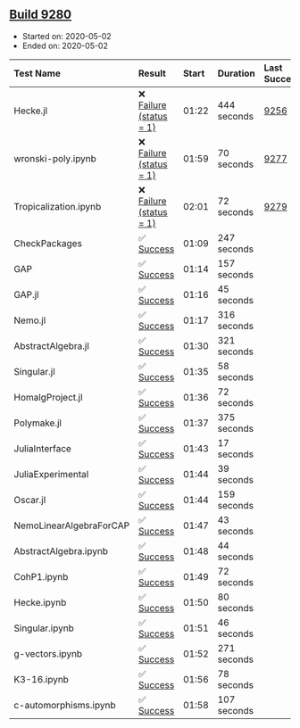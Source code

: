 ## [Build 9280](https://oscarci.mathematik.uni-kl.de/job/oscar/9280/)

* Started on: 2020-05-02
* Ended on: 2020-05-02

| Test Name    | Result | Start | Duration | Last Success | First Failure |
|:-------------|:-------|:------|:---------|:-------------|:--------------|
| Hecke.jl | ❌ [Failure (status = 1)](https://oscarci.mathematik.uni-kl.de/job/oscar/9280/artifact/logs/build-9280/Hecke.jl.log) | 01:22 | 444 seconds | [9256](https://oscarci.mathematik.uni-kl.de/job/oscar/9256/) | [9257](https://oscarci.mathematik.uni-kl.de/job/oscar/9257/) |
| wronski-poly.ipynb | ❌ [Failure (status = 1)](https://oscarci.mathematik.uni-kl.de/job/oscar/9280/artifact/logs/build-9280/wronski-poly.ipynb.log) | 01:59 | 70 seconds | [9277](https://oscarci.mathematik.uni-kl.de/job/oscar/9277/) | [9278](https://oscarci.mathematik.uni-kl.de/job/oscar/9278/) |
| Tropicalization.ipynb | ❌ [Failure (status = 1)](https://oscarci.mathematik.uni-kl.de/job/oscar/9280/artifact/logs/build-9280/Tropicalization.ipynb.log) | 02:01 | 72 seconds | [9279](https://oscarci.mathematik.uni-kl.de/job/oscar/9279/) | [9280](https://oscarci.mathematik.uni-kl.de/job/oscar/9280/) |
| CheckPackages | ✅ [Success](https://oscarci.mathematik.uni-kl.de/job/oscar/9280/artifact/logs/build-9280/CheckPackages.log) | 01:09 | 247 seconds |  |  |
| GAP | ✅ [Success](https://oscarci.mathematik.uni-kl.de/job/oscar/9280/artifact/logs/build-9280/GAP.log) | 01:14 | 157 seconds |  |  |
| GAP.jl | ✅ [Success](https://oscarci.mathematik.uni-kl.de/job/oscar/9280/artifact/logs/build-9280/GAP.jl.log) | 01:16 | 45 seconds |  |  |
| Nemo.jl | ✅ [Success](https://oscarci.mathematik.uni-kl.de/job/oscar/9280/artifact/logs/build-9280/Nemo.jl.log) | 01:17 | 316 seconds |  |  |
| AbstractAlgebra.jl | ✅ [Success](https://oscarci.mathematik.uni-kl.de/job/oscar/9280/artifact/logs/build-9280/AbstractAlgebra.jl.log) | 01:30 | 321 seconds |  |  |
| Singular.jl | ✅ [Success](https://oscarci.mathematik.uni-kl.de/job/oscar/9280/artifact/logs/build-9280/Singular.jl.log) | 01:35 | 58 seconds |  |  |
| HomalgProject.jl | ✅ [Success](https://oscarci.mathematik.uni-kl.de/job/oscar/9280/artifact/logs/build-9280/HomalgProject.jl.log) | 01:36 | 72 seconds |  |  |
| Polymake.jl | ✅ [Success](https://oscarci.mathematik.uni-kl.de/job/oscar/9280/artifact/logs/build-9280/Polymake.jl.log) | 01:37 | 375 seconds |  |  |
| JuliaInterface | ✅ [Success](https://oscarci.mathematik.uni-kl.de/job/oscar/9280/artifact/logs/build-9280/JuliaInterface.log) | 01:43 | 17 seconds |  |  |
| JuliaExperimental | ✅ [Success](https://oscarci.mathematik.uni-kl.de/job/oscar/9280/artifact/logs/build-9280/JuliaExperimental.log) | 01:44 | 39 seconds |  |  |
| Oscar.jl | ✅ [Success](https://oscarci.mathematik.uni-kl.de/job/oscar/9280/artifact/logs/build-9280/Oscar.jl.log) | 01:44 | 159 seconds |  |  |
| NemoLinearAlgebraForCAP | ✅ [Success](https://oscarci.mathematik.uni-kl.de/job/oscar/9280/artifact/logs/build-9280/NemoLinearAlgebraForCAP.log) | 01:47 | 43 seconds |  |  |
| AbstractAlgebra.ipynb | ✅ [Success](https://oscarci.mathematik.uni-kl.de/job/oscar/9280/artifact/logs/build-9280/AbstractAlgebra.ipynb.log) | 01:48 | 44 seconds |  |  |
| CohP1.ipynb | ✅ [Success](https://oscarci.mathematik.uni-kl.de/job/oscar/9280/artifact/logs/build-9280/CohP1.ipynb.log) | 01:49 | 72 seconds |  |  |
| Hecke.ipynb | ✅ [Success](https://oscarci.mathematik.uni-kl.de/job/oscar/9280/artifact/logs/build-9280/Hecke.ipynb.log) | 01:50 | 80 seconds |  |  |
| Singular.ipynb | ✅ [Success](https://oscarci.mathematik.uni-kl.de/job/oscar/9280/artifact/logs/build-9280/Singular.ipynb.log) | 01:51 | 46 seconds |  |  |
| g-vectors.ipynb | ✅ [Success](https://oscarci.mathematik.uni-kl.de/job/oscar/9280/artifact/logs/build-9280/g-vectors.ipynb.log) | 01:52 | 271 seconds |  |  |
| K3-16.ipynb | ✅ [Success](https://oscarci.mathematik.uni-kl.de/job/oscar/9280/artifact/logs/build-9280/K3-16.ipynb.log) | 01:56 | 78 seconds |  |  |
| c-automorphisms.ipynb | ✅ [Success](https://oscarci.mathematik.uni-kl.de/job/oscar/9280/artifact/logs/build-9280/c-automorphisms.ipynb.log) | 01:58 | 107 seconds |  |  |
